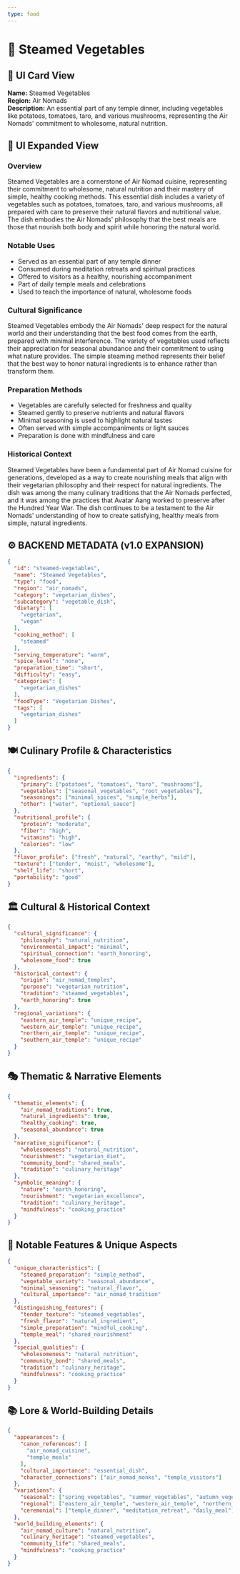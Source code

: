 ```yaml
---
type: food
---
```


# 🥬 Steamed Vegetables

## 🎴 UI Card View

**Name:** Steamed Vegetables  
**Region:** Air Nomads  
**Description:** An essential part of any temple dinner, including vegetables like potatoes, tomatoes, taro, and various mushrooms, representing the Air Nomads' commitment to wholesome, natural nutrition.

## 📖 UI Expanded View

### Overview
Steamed Vegetables are a cornerstone of Air Nomad cuisine, representing their commitment to wholesome, natural nutrition and their mastery of simple, healthy cooking methods. This essential dish includes a variety of vegetables such as potatoes, tomatoes, taro, and various mushrooms, all prepared with care to preserve their natural flavors and nutritional value. The dish embodies the Air Nomads' philosophy that the best meals are those that nourish both body and spirit while honoring the natural world.

### Notable Uses
- Served as an essential part of any temple dinner
- Consumed during meditation retreats and spiritual practices
- Offered to visitors as a healthy, nourishing accompaniment
- Part of daily temple meals and celebrations
- Used to teach the importance of natural, wholesome foods

### Cultural Significance
Steamed Vegetables embody the Air Nomads' deep respect for the natural world and their understanding that the best food comes from the earth, prepared with minimal interference. The variety of vegetables used reflects their appreciation for seasonal abundance and their commitment to using what nature provides. The simple steaming method represents their belief that the best way to honor natural ingredients is to enhance rather than transform them.

### Preparation Methods
- Vegetables are carefully selected for freshness and quality
- Steamed gently to preserve nutrients and natural flavors
- Minimal seasoning is used to highlight natural tastes
- Often served with simple accompaniments or light sauces
- Preparation is done with mindfulness and care

### Historical Context
Steamed Vegetables have been a fundamental part of Air Nomad cuisine for generations, developed as a way to create nourishing meals that align with their vegetarian philosophy and their respect for natural ingredients. The dish was among the many culinary traditions that the Air Nomads perfected, and it was among the practices that Avatar Aang worked to preserve after the Hundred Year War. The dish continues to be a testament to the Air Nomads' understanding of how to create satisfying, healthy meals from simple, natural ingredients.

## ⚙️ BACKEND METADATA (v1.0 EXPANSION)
```json
{
  "id": "steamed-vegetables",
  "name": "Steamed Vegetables",
  "type": "food",
  "region": "air_nomads",
  "category": "vegetarian_dishes",
  "subcategory": "vegetable_dish",
  "dietary": [
    "vegetarian",
    "vegan"
  ],
  "cooking_method": [
    "steamed"
  ],
  "serving_temperature": "warm",
  "spice_level": "none",
  "preparation_time": "short",
  "difficulty": "easy",
  "categories": [
    "vegetarian_dishes"
  ],
  "foodType": "Vegetarian Dishes",
  "tags": [
    "vegetarian_dishes"
  ]
}
```

## 🍽️ Culinary Profile & Characteristics
```json
{
  "ingredients": {
    "primary": ["potatoes", "tomatoes", "taro", "mushrooms"],
    "vegetables": ["seasonal_vegetables", "root_vegetables"],
    "seasonings": ["minimal_spices", "simple_herbs"],
    "other": ["water", "optional_sauce"]
  },
  "nutritional_profile": {
    "protein": "moderate",
    "fiber": "high",
    "vitamins": "high",
    "calories": "low"
  },
  "flavor_profile": ["fresh", "natural", "earthy", "mild"],
  "texture": ["tender", "moist", "wholesome"],
  "shelf_life": "short",
  "portability": "good"
}
```

## 🏛️ Cultural & Historical Context
```json
{
  "cultural_significance": {
    "philosophy": "natural_nutrition",
    "environmental_impact": "minimal",
    "spiritual_connection": "earth_honoring",
    "wholesome_food": true
  },
  "historical_context": {
    "origin": "air_nomad_temples",
    "purpose": "vegetarian_nutrition",
    "tradition": "steamed_vegetables",
    "earth_honoring": true
  },
  "regional_variations": {
    "eastern_air_temple": "unique_recipe",
    "western_air_temple": "unique_recipe",
    "northern_air_temple": "unique_recipe",
    "southern_air_temple": "unique_recipe"
  }
}
```

## 🎭 Thematic & Narrative Elements
```json
{
  "thematic_elements": {
    "air_nomad_traditions": true,
    "natural_ingredients": true,
    "healthy_cooking": true,
    "seasonal_abundance": true
  },
  "narrative_significance": {
    "wholesomeness": "natural_nutrition",
    "nourishment": "vegetarian_diet",
    "community_bond": "shared_meals",
    "tradition": "culinary_heritage"
  },
  "symbolic_meaning": {
    "nature": "earth_honoring",
    "nourishment": "vegetarian_excellence",
    "tradition": "culinary_heritage",
    "mindfulness": "cooking_practice"
  }
}
```

## 🌟 Notable Features & Unique Aspects
```json
{
  "unique_characteristics": {
    "steamed_preparation": "simple_method",
    "vegetable_variety": "seasonal_abundance",
    "minimal_seasoning": "natural_flavor",
    "cultural_importance": "air_nomad_tradition"
  },
  "distinguishing_features": {
    "tender_texture": "steamed_vegetables",
    "fresh_flavor": "natural_ingredient",
    "simple_preparation": "mindful_cooking",
    "temple_meal": "shared_nourishment"
  },
  "special_qualities": {
    "wholesomeness": "natural_nutrition",
    "community_bond": "shared_meals",
    "tradition": "culinary_heritage",
    "mindfulness": "cooking_practice"
  }
}
```

## 📚 Lore & World-Building Details
```json
{
  "appearances": {
    "canon_references": [
      "air_nomad_cuisine",
      "temple_meals"
    ],
    "cultural_importance": "essential_dish",
    "character_connections": ["air_nomad_monks", "temple_visitors"]
  },
  "variations": {
    "seasonal": ["spring_vegetables", "summer_vegetables", "autumn_vegetables", "winter_vegetables"],
    "regional": ["eastern_air_temple", "western_air_temple", "northern_air_temple", "southern_air_temple"],
    "ceremonial": ["temple_dinner", "meditation_retreat", "daily_meal"]
  },
  "world_building_elements": {
    "air_nomad_culture": "natural_nutrition",
    "culinary_heritage": "steamed_vegetables",
    "community_life": "shared_meals",
    "mindfulness": "cooking_practice"
  }
}
```